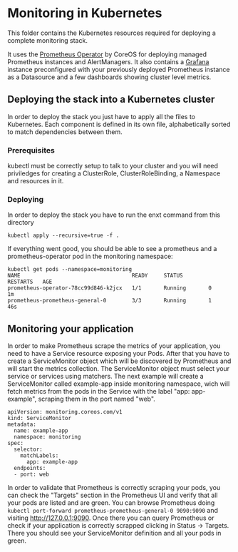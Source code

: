 # Monitoring in Kubernetes

This folder contains the Kubernetes resources required for deploying a complete monitoring stack.

It uses the [Prometheus Operator](https://coreos.com/operators/prometheus/docs/latest/) by CoreOS for deploying managed Prometheus instances and AlertManagers. It also contains a [Grafana](https://grafana.com/) instance preconfigured with your previously deployed Prometheus instance as a Datasource and a few dashboards showing cluster level metrics.

## Deploying the stack into a Kubernetes cluster

In order to deploy the stack you just have to apply all the files to Kubernetes. Each component is defined in its own file, alphabetically sorted to match dependencies between them. 

### Prerequisites

kubectl must be correctly setup to talk to your cluster and you will need priviledges for creating a ClusterRole, ClusterRoleBinding, a Namespace and resources in it.

### Deploying

In order to deploy the stack you have to run the enxt command from this directory

```
kubectl apply --recursive=true -f .
```

If everything went good, you should be able to see a prometheus and a prometheus-operator pod in the monitoring namespace:

```
kubectl get pods --namespace=monitoring
NAME                                   READY     STATUS        RESTARTS   AGE
prometheus-operator-78cc99d846-k2jcx   1/1       Running       0          1m
prometheus-prometheus-general-0        3/3       Running       1          46s

```

## Monitoring your application

In order to make Prometheus scrape the metrics of your application, you need to have a Service resource exposing your Pods. After that you have to create a ServiceMonitor object which will be discovered by Prometheus and will start the metrics collection. The ServiceMonitor object must select your service or services using matchers.
The next example will create a ServiceMonitor called example-app inside monitoring namespace, wich will fetch metrics from the pods in the Service with the label "app: app-example", scraping them in the port named "web".

```
apiVersion: monitoring.coreos.com/v1
kind: ServiceMonitor
metadata:
  name: example-app
  namespace: monitoring
spec:
  selector:
    matchLabels:
      app: example-app
  endpoints:
  - port: web
```

In order to validate that Prometheus is correctly scraping your pods, you can check the "Targets" section in the Prometheus UI and verify that all your pods are listed and are green.
You can browse Prometheus doing `kubectl port-forward prometheus-prometheus-general-0 9090:9090` and visiting http://127.0.0.1:9090. Once there you can query Prometheus or check if your application is correctly scrapped clicking in Status -> Targets. There you should see your ServiceMonitor definition and all your pods in green.

